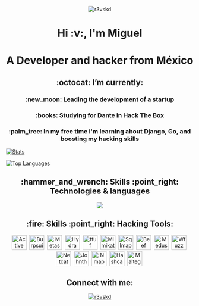 <p align="center"> <img src="https://komarev.com/ghpvc/?username=r3vskd&color=blueviolet&style=plastic" alt="r3vskd" /> </p>
<h1 align="center">Hi :v:, I'm Miguel</h1>
<h1 align="center">A Developer and hacker from México</h2>
<h2 align="center"> :octocat: I’m currently: </h3>
<h3 align="center"> :new_moon:  Leading the development of a startup </h3>
<h3 align="center"> :books: Studying for Dante in Hack The Box</h3>
<h3 align="center"> :palm_tree: In my free time i'm learning about Django, Go, and boosting my hacking skills</h3>

[![Stats](https://github-readme-stats.vercel.app/api/?username=r3vskd&count_private=true&theme=tokyonight&showicons=true)]()

[![Top Languages](https://github-readme-stats.vercel.app/api/top-langs/?username=r3vskd&langs_count=5&theme=tokyonight)]()

<h2 align="center"> :hammer_and_wrench: Skills :point_right: Technologies & languages</h2>
<div>
  <p align="center">
  <a align="center" href="https://skillicons.dev">
    <img align="center" src="https://skillicons.dev/icons?i=linux,bash,neovim,html,css,js,py,go,git,github,gitlab,nodejs,bootstrap,docker,solidity,django,powershell,firebase,obsidian" />
  </a>
</p>
</div>

<h2 align="center"> :fire: Skills :point_right: Hacking Tools:</h2>
<div align="center">
  <img src="https://e7.pngegg.com/pngimages/143/689/png-clipart-active-directory-computer-icons-icon-design-others-miscellaneous-blue-thumbnail.png" title="Active Directory" alt="Active Directory" width="40" height="40"/>&nbsp;
  <img src="https://adriancitu.com/wp-content/uploads/2024/03/burp_suite_macos.png" title="Burpsuite" alt="Burpsuite" width="40" height="40"/>&nbsp;
  <img src="https://camo.githubusercontent.com/b2fc254ab422107ffbd38ce2d30d371c5358384b174022584cebe710393e5571/68747470733a2f2f7777772e6b616c692e6f72672f746f6f6c732f6d65746173706c6f69742d6672616d65776f726b2f696d616765732f6d65746173706c6f69742d6672616d65776f726b2d6c6f676f2e737667" title="Metasploit" alt="Metasploit" width="40" height="40"/>&nbsp;
  <img src="https://camo.githubusercontent.com/7842f6c9fb3b5afd4ddbba2bda7dc26fdcd3d4cd0dfeefd2aef1cbd470eea8c2/68747470733a2f2f7777772e6b616c692e6f72672f746f6f6c732f68796472612f696d616765732f68796472612d6c6f676f2e737667" title="Hydra" alt="Hydra" width="40" height="40"/>&nbsp;
  <img src="https://camo.githubusercontent.com/550f69f4356ea0eaf6ad48fd33da0b3b59305e8bf25e1417410df2c32446410c/68747470733a2f2f7777772e6b616c692e6f72672f746f6f6c732f666675662f696d616765732f666675662d6c6f676f2e737667" title="ffuf" alt="ffuf" width="40" height="40"/>&nbsp;
  <img src="https://camo.githubusercontent.com/182314aa2a2ce466d329bcd65e468e31dc9b9c9ab834276f38dedbdde7ceb220/68747470733a2f2f7777772e6b616c692e6f72672f746f6f6c732f6d696d696b61747a2f696d616765732f6d696d696b61747a2d6c6f676f2e737667" title="Mimikatz" alt="Mimikatz" width="40" height="40"/>&nbsp;
  <img src="https://camo.githubusercontent.com/f20e1f4739497e6bd4165dcdc2c511ad0307dd53a2151e485cfbff092f794895/68747470733a2f2f7777772e6b616c692e6f72672f746f6f6c732f73716c6d61702f696d616765732f73716c6d61702d6c6f676f2e737667" title="Sqlmap" alt="Sqlmap" width="40" height="40"/>&nbsp;
  <img src="https://camo.githubusercontent.com/42c793c3d11bd283e43a9321072e701b0cd282ffdcf42d4f3bc758c3baee210d/68747470733a2f2f7777772e6b616c692e6f72672f746f6f6c732f626565662d7873732f696d616765732f626565662d7873732d6c6f676f2e737667" title="Beef" alt="Beef" width="40" height="40"/>&nbsp;
  <img src="https://www.kali.org/tools/medusa/images/medusa-logo.svg" title="Medusa" alt="Medusa" width="40" height="40"/>&nbsp;
  <img src="https://camo.githubusercontent.com/f9a41a332cdad87aa3bc66b6b937611215b3d949dcfaf2d76c9ace7dd9cbf1b0/68747470733a2f2f7777772e6b616c692e6f72672f746f6f6c732f7766757a7a2f696d616765732f7766757a7a2d6c6f676f2e737667" title="Wfuzz" alt="Wfuzz" width="40" height="40"/>&nbsp;
  <img src="https://camo.githubusercontent.com/85c264a08262328c757c79f84a74a5a9beaf399bb0f977d4b33bf11eb334ef4a/68747470733a2f2f7777772e6b616c692e6f72672f746f6f6c732f6e65746361742f696d616765732f6e65746361742d6c6f676f2e737667" title="Netcat" alt="Netcat" width="40" height="40"/>&nbsp;
  <img src="https://www.techspot.com/images2/downloads/topdownload/2017/05/jtr.png" title="Johntheripper" alt="Johntheripper" width="40" height="40"/>&nbsp;
  <img src="https://camo.githubusercontent.com/95063cecf23cbeee2e8509f21e799d1842e1d52289c13eff5028e244514dff3c/68747470733a2f2f6e6d61702e6f72672f696d616765732f6e6d61702d6c6f676f2d323536783235362e706e67" title="Nmap" alt="Nmap" width="40" height="40"/>&nbsp;
  <img src="https://camo.githubusercontent.com/902d793bebee5703f3e33fa00184852fa975bb7e61a4370d7d949954bd40a958/68747470733a2f2f7777772e6b616c692e6f72672f746f6f6c732f686173686361742f696d616765732f686173686361742d6c6f676f2e737667" title="Hashcat" alt="Hashcat" width="40" height="40"/>&nbsp;
  <img src="https://camo.githubusercontent.com/0493df883e8c78a1a1382665d5cb5c5af69d3b1324c643d56ff83bc12126d54e/68747470733a2f2f7777772e6b616c692e6f72672f746f6f6c732f6d616c7465676f2f696d616765732f6d616c7465676f2d6c6f676f2e737667" title="Maltego" alt="Maltego" width="40" height="40"/>&nbsp;
</div>

<h2 align="center">Connect with me:</h2>
<p align="center">
  <p align="center"> <a href="https://twitter.com/r3vskd" target="blank"><img src="https://img.shields.io/badge/X-000000?style=for-the-badge&logo=x&logoColor=white" alt="r3vskd" /></a> </p>
</p>
